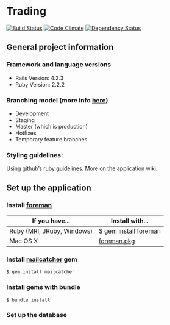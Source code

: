 # Trading

[![Build Status](https://semaphoreci.com/api/v1/projects/a88c3462-0aeb-434e-b34e-bd4a522f02e4/391629/shields_badge.svg)](https://semaphoreci.com/dbalexandre/trading)
[![Code Climate](https://codeclimate.com/github/dbalexandre/trading/badges/gpa.svg)](https://codeclimate.com/github/dbalexandre/trading)
[![Dependency Status](https://gemnasium.com/dbalexandre/trading.svg)](https://gemnasium.com/dbalexandre/trading)

## General project information

### Framework and language versions
- Rails Version: 4.2.3
- Ruby Version: 2.2.2

### Branching model (more info [here](http://nvie.com/posts/a-successful-git-branching-model/))

- Development
- Staging
- Master (which is production)
- Hotfixes
- Temporary feature branches

### Styling guidelines:

Using github’s [ruby guidelines](https://github.com/styleguide/ruby). More on the application wiki.

## Set up the application

### Install [foreman](https://github.com/ddollar/foreman#installation)

If you have...  | Install with...
------------- | -------------
Ruby (MRI, JRuby, Windows)  | $ gem install foreman
Mac OS X  | [foreman.pkg](http://assets.foreman.io/foreman/foreman.pkg)

### Install [mailcatcher](http://mailcatcher.me/) gem

    $ gem install mailcatcher

### Install gems with bundle

    $ bundle install

### Set up the database

 